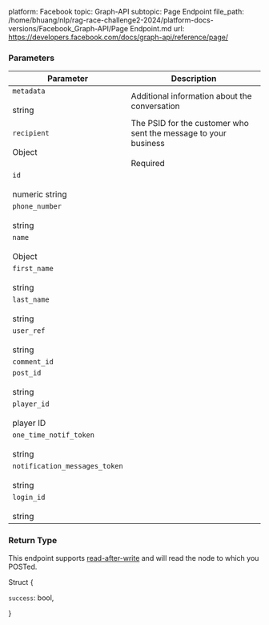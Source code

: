platform: Facebook
topic: Graph-API
subtopic: Page Endpoint
file_path: /home/bhuang/nlp/rag-race-challenge2-2024/platform-docs-versions/Facebook_Graph-API/Page Endpoint.md
url: https://developers.facebook.com/docs/graph-api/reference/page/

### Parameters

| Parameter | Description |
| --- | --- |
| `metadata`<br><br>string | Additional information about the conversation |
| `recipient`<br><br>Object | The PSID for the customer who sent the message to your business<br><br>Required |
| `id`<br><br>numeric string |     |
| `phone_number`<br><br>string |     |
| `name`<br><br>Object |     |
| `first_name`<br><br>string |     |
| `last_name`<br><br>string |     |
| `user_ref`<br><br>string |     |
| `comment_id` |     |
| `post_id`<br><br>string |     |
| `player_id`<br><br>player ID |     |
| `one_time_notif_token`<br><br>string |     |
| `notification_messages_token`<br><br>string |     |
| `login_id`<br><br>string |     |

### Return Type

This endpoint supports [read-after-write](https://developers.facebook.com/docs/graph-api/advanced/#read-after-write) and will read the node to which you POSTed.

Struct {

`success`: bool,

}